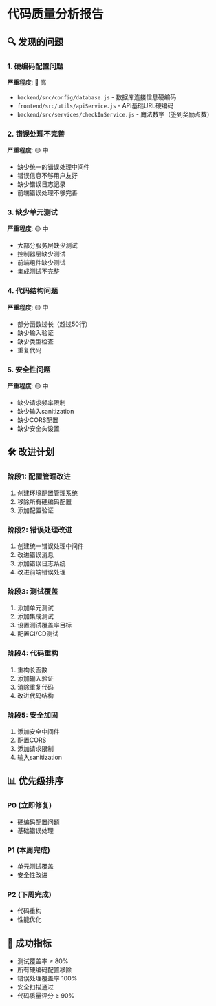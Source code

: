 # 代码质量分析报告

## 🔍 发现的问题

### 1. 硬编码配置问题
**严重程度**: 🔴 高
- `backend/src/config/database.js` - 数据库连接信息硬编码
- `frontend/src/utils/apiService.js` - API基础URL硬编码
- `backend/src/services/checkInService.js` - 魔法数字（签到奖励点数）

### 2. 错误处理不完善
**严重程度**: 🟡 中
- 缺少统一的错误处理中间件
- 错误信息不够用户友好
- 缺少错误日志记录
- 前端错误处理不够完善

### 3. 缺少单元测试
**严重程度**: 🟡 中
- 大部分服务层缺少测试
- 控制器层缺少测试
- 前端组件缺少测试
- 集成测试不完整

### 4. 代码结构问题
**严重程度**: 🟡 中
- 部分函数过长（超过50行）
- 缺少输入验证
- 缺少类型检查
- 重复代码

### 5. 安全性问题
**严重程度**: 🟡 中
- 缺少请求频率限制
- 缺少输入sanitization
- 缺少CORS配置
- 缺少安全头设置

## 🛠️ 改进计划

### 阶段1: 配置管理改进
1. 创建环境配置管理系统
2. 移除所有硬编码配置
3. 添加配置验证

### 阶段2: 错误处理改进
1. 创建统一错误处理中间件
2. 改进错误消息
3. 添加错误日志系统
4. 改进前端错误处理

### 阶段3: 测试覆盖
1. 添加单元测试
2. 添加集成测试
3. 设置测试覆盖率目标
4. 配置CI/CD测试

### 阶段4: 代码重构
1. 重构长函数
2. 添加输入验证
3. 消除重复代码
4. 改进代码结构

### 阶段5: 安全加固
1. 添加安全中间件
2. 配置CORS
3. 添加请求限制
4. 输入sanitization

## 📊 优先级排序

### P0 (立即修复)
- 硬编码配置问题
- 基础错误处理

### P1 (本周完成)
- 单元测试覆盖
- 安全性改进

### P2 (下周完成)
- 代码重构
- 性能优化

## 🎯 成功指标

- 测试覆盖率 ≥ 80%
- 所有硬编码配置移除
- 错误处理覆盖率 100%
- 安全扫描通过
- 代码质量评分 ≥ 90%
